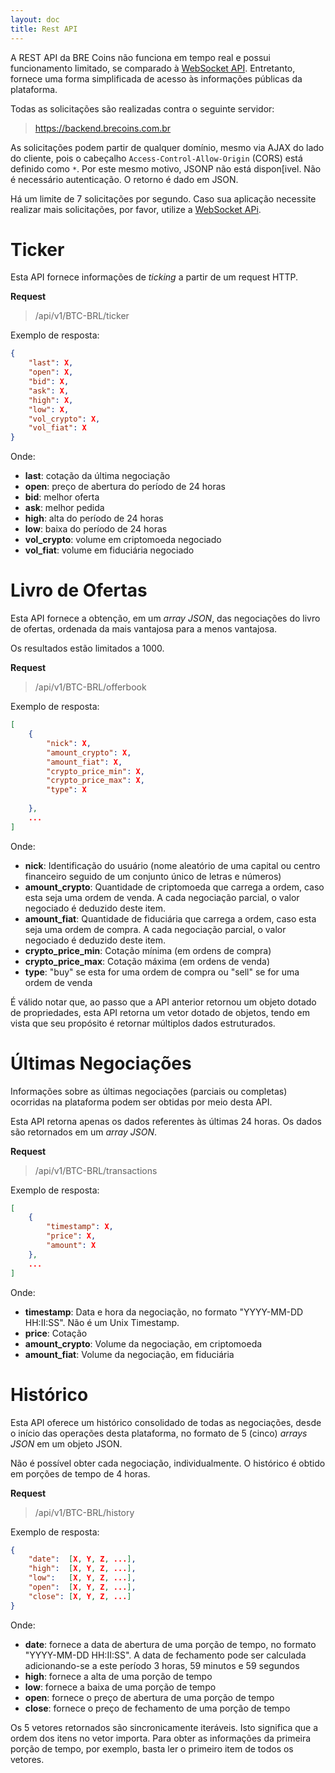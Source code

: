 ```yaml
---
layout: doc
title: Rest API
---
```


A REST API da BRE Coins não funciona em tempo real e possui funcionamento limitado, se comparado à [WebSocket API](/socketio). Entretanto, fornece uma forma simplificada de acesso às informações públicas da plataforma.

Todas as solicitações são realizadas contra o seguinte servidor:

> https://backend.brecoins.com.br

As solicitações podem partir de qualquer domínio, mesmo via AJAX do lado do cliente, pois o cabeçalho `Access-Control-Allow-Origin` (CORS) está definido como `*`. Por este mesmo motivo, JSONP não está dispon[ivel. Não é necessário autenticação. O retorno é dado em JSON.

Há um limite de 7 solicitações por segundo. Caso sua aplicação necessite realizar mais solicitações, por favor, utilize a [WebSocket APi](/socketio).


# Ticker

Esta API fornece informações de *ticking* a partir de um request HTTP.

**Request**

> /api/v1/BTC-BRL/ticker

Exemplo de resposta:

```json
{
	"last": X,
	"open": X,
	"bid": X,
	"ask": X,
	"high": X,
	"low": X,
	"vol_crypto": X,
	"vol_fiat": X
}
```

Onde:

* **last**: cotação da última negociação
* **open**: preço de abertura do período de 24 horas
* **bid**: melhor oferta
* **ask**: melhor pedida
* **high**: alta do período de 24 horas
* **low**: baixa do período de 24 horas
* **vol_crypto**: volume em criptomoeda negociado
* **vol_fiat**: volume em fiduciária negociado


# Livro de Ofertas

Esta API fornece a obtenção, em um *array JSON*, das negociações do livro de ofertas, ordenada da mais vantajosa para a menos vantajosa.

Os resultados estão limitados a 1000.

**Request**

> /api/v1/BTC-BRL/offerbook

Exemplo de resposta:

```json
[
	{
		"nick": X,
		"amount_crypto": X,
		"amount_fiat": X,
		"crypto_price_min": X,
		"crypto_price_max": X,
		"type": X
		
	},
	...
]
```

Onde:

* **nick**: Identificação do usuário (nome aleatório de uma capital ou centro financeiro seguido de um conjunto único de letras e números)
* **amount_crypto**: Quantidade de criptomoeda que carrega a ordem, caso esta seja uma ordem de venda. A cada negociação parcial, o valor negociado é deduzido deste item.
* **amount_fiat**: Quantidade de fiduciária que carrega a ordem, caso esta seja uma ordem de compra. A cada negociação parcial, o valor negociado é deduzido deste item.
* **crypto_price_min**: Cotação mínima (em ordens de compra)
* **crypto_price_max**: Cotação máxima (em ordens de venda)
* **type**: "buy" se esta for uma ordem de compra ou "sell" se for uma ordem de venda

É válido notar que, ao passo que a API anterior retornou um objeto dotado de propriedades, esta API retorna um vetor dotado de objetos, tendo em vista que seu propósito é retornar múltiplos dados estruturados.

# Últimas Negociações

Informações sobre as últimas negociações (parciais ou completas) ocorridas na plataforma podem ser obtidas por meio desta API.

Esta API retorna apenas os dados referentes às últimas 24 horas. Os dados são retornados em um *array JSON*.

**Request**

> /api/v1/BTC-BRL/transactions

Exemplo de resposta:

```json
[
	{
		"timestamp": X,
		"price": X,
		"amount": X
	},
	...
]
```

Onde:

* **timestamp**: Data e hora da negociação, no formato "YYYY-MM-DD HH:II:SS". Não é um Unix Timestamp.
* **price**: Cotação
* **amount_crypto**: Volume da negociação, em criptomoeda
* **amount_fiat**: Volume da negociação, em fiduciária


# Histórico

Esta API oferece um histórico consolidado de todas as negociações, desde o início das operações desta plataforma, no formato de 5 (cinco) *arrays JSON* em um objeto JSON.

Não é possível obter cada negociação, individualmente. O histórico é obtido em porções de tempo de 4 horas.

**Request**

> /api/v1/BTC-BRL/history

Exemplo de resposta:

```json
{
	"date":  [X, Y, Z, ...],
	"high":  [X, Y, Z, ...],
	"low":   [X, Y, Z, ...],
	"open":  [X, Y, Z, ...],
	"close": [X, Y, Z, ...]
}
```

Onde:

* **date**: fornece a data de abertura de uma porção de tempo, no formato "YYYY-MM-DD HH:II:SS". A data de fechamento pode ser calculada adicionando-se a este período 3 horas, 59 minutos e 59 segundos
* **high**: fornece a alta de uma porção de tempo
* **low**: fornece a baixa de uma porção de tempo
* **open**: fornece o preço de abertura de uma porção de tempo
* **close**: fornece o preço de fechamento de uma porção de tempo

Os 5 vetores retornados são sincronicamente iteráveis. Isto significa que a ordem dos itens no vetor importa. Para obter as informações da primeira porção de tempo, por exemplo, basta ler o primeiro item de todos os vetores.

